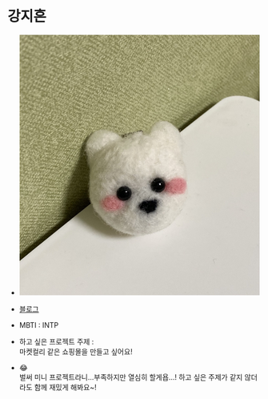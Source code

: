 # 강지흔

* <img src="img\pc.jpg">  

* [블로그](https://velog.io/@heueun)

* MBTI : INTP 

* 하고 싶은 프로젝트 주제 :  
마켓컬리 같은 쇼핑몰을 만들고 싶어요!

* 😂  
벌써 미니 프로젝트라니...부족하지만 열심히 할게욥...! 하고 싶은 주제가 같지 않더라도 함께 재밌게 해봐요~!  
 
